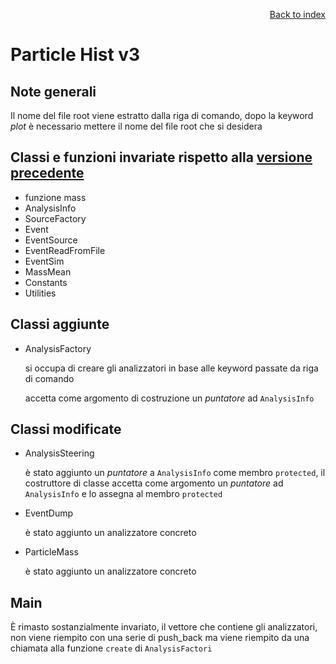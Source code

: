 <div style="text-align: right">

[Back to index](../README.md)
</div>

# Particle Hist v3

## Note generali

Il nome del file root viene estratto dalla riga di comando, dopo la keyword *plot* è necessario mettere il nome del file root che si desidera

## Classi e funzioni invariate rispetto alla [versione precedente](../hist_v1/readme.md)

- funzione mass
- AnalysisInfo
- SourceFactory
- Event
- EventSource
- EventReadFromFile
- EventSim
- MassMean
- Constants
- Utilities


## Classi aggiunte

- AnalysisFactory

	si occupa di creare gli analizzatori in base alle keyword passate da riga di comando

	accetta come argomento di costruzione un *puntatore* ad `AnalysisInfo`

## Classi modificate

- AnalysisSteering
	
	è stato aggiunto un *puntatore* a `AnalysisInfo` come membro `protected`, il costruttore di classe accetta come argomento un *puntatore* ad `AnalysisInfo` e lo assegna al membro `protected`

- EventDump

	è stato aggiunto un analizzatore concreto

- ParticleMass

	è stato aggiunto un analizzatore concreto

## Main 

È rimasto sostanzialmente invariato, il vettore che contiene gli analizzatori, non viene riempito con una serie di push_back ma viene riempito da una chiamata alla funzione `create` di `AnalysisFactori`


